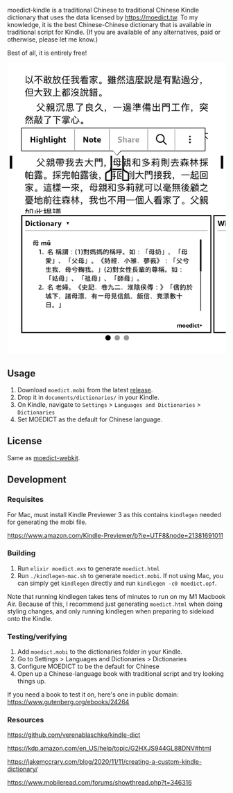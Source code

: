 moedict-kindle is a traditional Chinese to traditional Chinese Kindle dictionary that uses the data licensed by https://moedict.tw.
To my knowledge, it is the best Chinese-Chinese dictionary that is available in traditional script for Kindle.
(If you are available of any alternatives, paid or otherwise, please let me know.)

Best of all, it is entirely free!

![moedict usage screenshot](screenshot.png)

## Usage

1. Download `moedict.mobi` from the latest [release]().
2. Drop it in `documents/dictionaries/` in your Kindle.
3. On Kindle, navigate to `Settings` > `Languages and Dictionaries` > `Dictionaries`
4. Set MOEDICT as the default for Chinese language. 

## License

Same as [moedict-webkit](https://github.com/g0v/moedict-webkit/).

## Development

### Requisites

For Mac, must install Kindle Previewer 3 as this contains `kindlegen` needed for generating the mobi file.

https://www.amazon.com/Kindle-Previewer/b?ie=UTF8&node=21381691011

### Building

1. Run `elixir moedict.exs` to generate `moedict.html`
2. Run `./kindlegen-mac.sh` to generate `moedict.mobi`. If not using Mac, you can simply get `kindlegen` directly and run `kindlegen -c0 moedict.opf`.

Note that running kindlegen takes tens of minutes to run on my M1 Macbook Air.
Because of this, I recommend just generating `moedict.html` when doing styling changes, and only running kindlegen when preparing to sideload onto the Kindle.

### Testing/verifying

1. Add `moedict.mobi` to the dictionaries folder in your Kindle.
2. Go to Settings > Languages and Dictionaries > Dictionaries
3. Configure MOEDICT to be the default for Chinese
4. Open up a Chinese-language book with traditional script and try looking things up.

If you need a book to test it on, here's one in public domain: https://www.gutenberg.org/ebooks/24264

### Resources

https://github.com/verenablaschke/kindle-dict

https://kdp.amazon.com/en_US/help/topic/G2HXJS944GL88DNV#html

https://jakemccrary.com/blog/2020/11/11/creating-a-custom-kindle-dictionary/

https://www.mobileread.com/forums/showthread.php?t=346316
